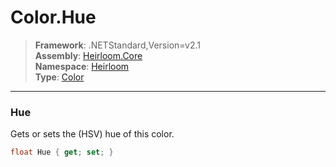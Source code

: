 # Color.Hue

> **Framework**: .NETStandard,Version=v2.1  
> **Assembly**: [Heirloom.Core][0]  
> **Namespace**: [Heirloom][0]  
> **Type**: [Color][1]  

--------------------------------------------------------------------------------

### Hue

Gets or sets the (HSV) hue of this color.

```cs
float Hue { get; set; }
```

[0]: ../Heirloom.Core.md
[1]: Heirloom.Color.md
